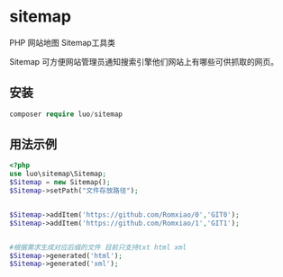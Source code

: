 # sitemap
PHP 网站地图 Sitemap工具类

Sitemap 可方便网站管理员通知搜索引擎他们网站上有哪些可供抓取的网页。

## 安装
~~~php
composer require luo/sitemap
~~~

## 用法示例

~~~php
<?php
use luo\sitemap\Sitemap;
$Sitemap = new Sitemap();
$Sitemap->setPath("文件存放路径");


$Sitemap->addItem('https://github.com/Romxiao/0','GIT0');
$Sitemap->addItem('https://github.com/Romxiao/1','GIT1');


#根据需求生成对应后缀的文件 目前只支持txt html xml
$Sitemap->generated('html');
$Sitemap->generated('xml');
~~~
